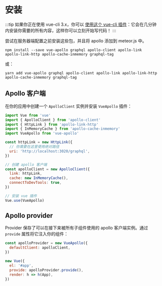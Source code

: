 # 安装

:::tip
如果你正在使用 vue-cli 3.x，你可以 [使用这个 vue-cli 插件](https://github.com/Akryum/vue-cli-plugin-apollo)：它会在几分钟内安装你需要的所有内容，这样你可以立刻开始写代码！
:::

尝试在服务器端配置之前安装这些包，并且将 apollo 添加到 meteor.js 中。

```
npm install --save vue-apollo graphql apollo-client apollo-link apollo-link-http apollo-cache-inmemory graphql-tag
```

或：

```
yarn add vue-apollo graphql apollo-client apollo-link apollo-link-http apollo-cache-inmemory graphql-tag
```

## Apollo 客户端

在你的应用中创建一个 `ApolloClient` 实例并安装 `VueApollo` 插件：

```js
import Vue from 'vue'
import { ApolloClient } from 'apollo-client'
import { HttpLink } from 'apollo-link-http'
import { InMemoryCache } from 'apollo-cache-inmemory'
import VueApollo from 'vue-apollo'

const httpLink = new HttpLink({
  // 你需要在这里使用绝对路径
  uri: 'http://localhost:3020/graphql',
})

// 创建 apollo 客户端
const apolloClient = new ApolloClient({
  link: httpLink,
  cache: new InMemoryCache(),
  connectToDevTools: true,
})

// 安装 vue 插件
Vue.use(VueApollo)
```

## Apollo provider

Provider 保存了可以在接下来被所有子组件使用的 apollo 客户端实例。通过 `provide` 属性将它注入你的组件：

```js
const apolloProvider = new VueApollo({
  defaultClient: apolloClient,
})

new Vue({
  el: '#app',
  provide: apolloProvider.provide(),
  render: h => h(App),
})
```